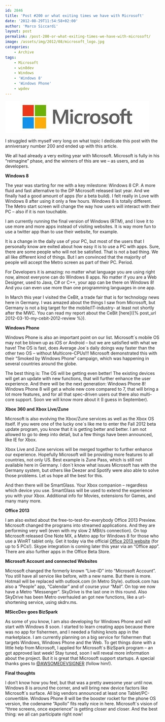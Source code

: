 ```yaml
---
id: 2846
title: 'Post #200 or what exiting times we have with Microsoft'
date: '2012-08-29T11:54:58+02:00'
author: 'Marco Siccardi'
layout: post
permalink: /post-200-or-what-exiting-times-we-have-with-microsoft/
image: /assets/img/2012/08/microsoft_logo.jpg
categories:
    - Archive
tags:
    - Microsoft
    - win8dev
    - Windows
    - 'Windows 8'
    - 'Windows Phone'
    - wpdev
---
```


![microsoft_logo](/assets/img/2012/08/microsoft_logo.jpg "microsoft_logo")


I struggled with myself very long on what topic I dedicate this post with the anniversary number 200 and ended up with this article.

We all had already a very exiting year with Microsoft. Microsoft is fully in his “reimagine” phase, and the winners of this are we – as users, and as developers.

**Windows 8**

The year was starting for me with a key milestone: Windows 8 CP. A more fluid and fast alternative to the DP Microsoft released last year. And we finally had a good amount of apps (for a beta build). I felt really in Love with Windows 8 after using it only a few hours. Windows 8 is totally different. The Metro start screen will change the way how users will interact with their PC – also if it is non touchable.

I am currently running the final version of Windows (RTM), and I love it to use more and more apps instead of visiting websites. It is way more fun to use a twitter app than to use their website, for example.

It is a change in the daily use of your PC, but most of the users that I personally know are exited about how easy it is to use a PC with apps. Sure, there are some people who will not be satisfied. That is not a bad thing. We all like different kind of things. But I am convinced that the majority of people will accept the Metro screen as part of their PC. Period.

For Developers it is amazing: no matter what language you are using right now, almost everyone can do Windows 8 apps. No matter if you are a Web Designer, used to Java, C# or C++, your app can be there on Windows 8! And you can even use more than one programming languages in one app.

In March this year I visited the CeBit, a trade fair that is for technology news here in Germany. I was amazed about the things I saw from Microsoft, but Germany is not a big target for the mobile/IT-industry- at least not shortly after the MWC. You can read my report about the CeBit [here]({% post_url 2012-03-10-my-cebit-2012-review %}).

**Windows Phone**

Windows Phone is also an important point on our list. Microsoft´s mobile OS may not be blown up as iOS or Android – but we are satisfied with what we have! The OS is fast, does Average Joe´s daily doings way faster than the other two OS – without Multicore-CPUs!!! Microsoft demonstrated this with their “Smoked by Windows Phone” campaign, which was happening in several countries around the globe.

The best thing is: The OS will be getting even better! The existing devices will get an update with new functions, that will further enhance the user experience. And there will be the next generation: Windows Phone 8! Windows Phone 8 will get a whole new core compared to 7, that will bring a lot more features, and for all that spec-driven users out there also multi-core support. Soon we will know more about it (I guess in September).

**Xbox 360 and Xbox Live/Zune**

Microsoft is also evolving the Xbox/Zune services as well as the Xbox OS itself. If you were one of the lucky one´s like me to enter the Fall 2012 beta update program, you know that it is getting better and better. I am not allowed to go to deep into detail, but a few things have been announced, like IE for Xbox.

Xbox Live and Zune services will be merged together to further enhance our experience. Hopefully Microsoft will be providing more features to all countries, not only US. Best example is Zune Pass, which is still not available here in Germany. I don´t know what issues Microsoft has with the Germany system, but others like Deezer and Spotify were also able to solve those problems. Let us hope all the best for this.

And then there will be SmartGlass. Your Xbox companion – regardless which device you use. SmartGlass will be used to extend the experience you with your Xbox. Additional info for Movies, extensions for Games, and many many more.

**Office 2013**

I am also exited about the free-to-test-for-everybody Office 2013 Preview. Microsoft changed the programs into streamed applications. And they are performing very well (even with my slow 2 MBit/s connection). On top Microsoft released One Note MX, a Metro app for Windows 8 for those who use a WinRT tablet only. Get it today via the official [Office 2013 website](https://www.microsoft.com/office/preview/en) (for up to 5 PCs!). Skype integration is coming later this year via an “Office app”. There are also further apps in the Office Beta Store.

**Microsoft Account and connected Websites**

Microsoft changed the formerly known “Live-ID” into “Microsoft Account”. You still have all service like before, with a new name. But there is more. Hotmail will be replaced with outlook.com (in Metro Style). outlook.com has also a “People” app, “Calendar” and of course your “Mail”. On top we now have a Metro “Messenger”. SkyDrive is the last one in this round. Also SkyDrive has been Metro overhauled an got new functions, like a url-shortening service, using skdrv.ms.

**MSiccDev goes BizSpark**

As some of you know, I am also developing for Windows Phone and will start with Windows 8 soon. I started to learn creating apps because there was no app for fishermen, and I needed a fishing knots app in the marketplace. I am currently planning on a big service for fishermen that targets Windows, Windows Phone and the Web. To get things done with a little help from Microsoft, I applied for Microsoft´s BizSpark program – an got approved last week! Stay tuned, soon I will reveal more information about the project. But it is great that Microsoft support startups. A special thanks goes to [@AWSOMEDEVSIGNER](https://twitter.com/AWSOMEDEVSIGNER "@AWSOMEDEVSIGNER") (follow him!).

**Final thoughts**

I don’t know how you feel, but that was a pretty awesome year until now. Windows 8 is around the corner, and will bring new device factors like Microsoft´s surface. All big vendors announced at least one Tablet/PC-convertible. Windows Phone 8 will be the booster rocket for the phone OS version, the codename “Apollo” fits really nice in here. Microsoft´s vision of “three screens, once experience” is getting closer and closer. And the best thing: we all can participate right now!